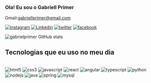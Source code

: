 ### Ola! Eu sou o Gabriell Primer 
Gmail:gabriellprimer@gmail.com

[![instagram](https://img.shields.io/badge/Instagram-E4405F?style=for-the-badge&logo=instagram&logoColor=white)](https://instagram.com/gabriellprimer)
[![Linkedin](https://img.shields.io/badge/LinkedIn-0077B5?style=for-the-badge&logo=linkedin&logoColor=white)](https://linkedin.com/gabriellprimer)
[![twitter](https://img.shields.io/badge/Twitter-1DA1F2?style=for-the-badge&logo=twitter&logoColor=white)](https://twitter.com/gabriellprimer)
[![facebook](https://img.shields.io/badge/Facebook-1877F2?style=for-the-badge&logo=facebook&logoColor=white)](https://facebook.com/gabriellprimer)

![gabrielprimer GitHub stats](https://github-readme-stats.vercel.app/api?username=gabrielprimer&show_icons=true&theme=dracula)

## Tecnologias que eu uso no meu dia

<div style="display: inline_block"><br/>
    <img align="center" alt="html5" src="https://img.shields.io/badge/HTML5-E34F26?style=for-the-badge&logo=html5&logoColor=white">
    <img align="center" alt="css3" src="https://img.shields.io/badge/CSS3-1572B6?style=for-the-badge&logo=css3&logoColor=white">
    <img align="center" alt="javascript" src="https://img.shields.io/badge/JavaScript-F7DF1E?style=for-the-badge&logo=javascript&logoColor=black">
    <img align="center" alt="react" src="https://img.shields.io/badge/React-20232A?style=for-the-badge&logo=react&logoColor=61DAFB">
    <img align="center" alt="angular" src="https://img.shields.io/badge/Angular-DD0031?style=for-the-badge&logo=angular&logoColor=white">
    <img align="center" alt="typescript" src="https://img.shields.io/badge/TypeScript-007ACC?style=for-the-badge&logo=typescript&logoColor=white">
    <img align="center" alt="python" src="https://img.shields.io/badge/Python-3776AB?style=for-the-badge&logo=python&logoColor=white">
    <img align="center" alt="nodejs" src="https://img.shields.io/badge/Node.js-43853D?style=for-the-badge&logo=node.js&logoColor=white">
    <img align="center" alt="java" src="https://img.shields.io/badge/Java-ED8B00?style=for-the-badge&logo=openjdk&logoColor=white">
    <img align="center" alt="spring" src="https://img.shields.io/badge/Spring-6DB33F?style=for-the-badge&logo=spring&logoColor=white">
    <img align="center" alt="mysql" src="https://img.shields.io/badge/MySQL-00000F?style=for-the-badge&logo=mysql&logoColor=white">
</div>
